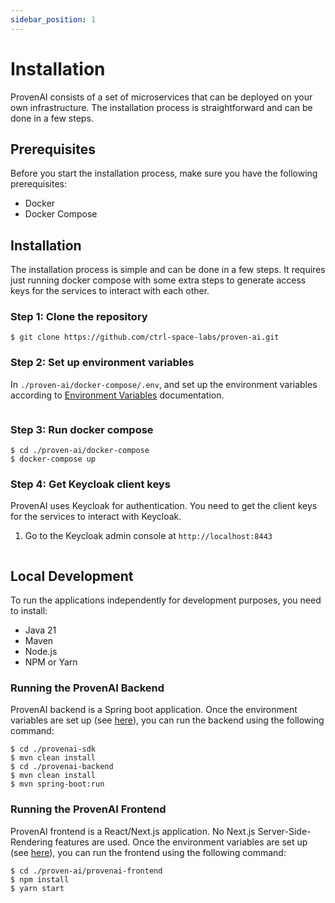 ```yaml
---
sidebar_position: 1
---
```


# Installation

ProvenAI consists of a set of microservices that can be deployed on your own infrastructure. The installation process is straightforward and can be done in a few steps.

## Prerequisites

Before you start the installation process, make sure you have the following prerequisites:
- Docker
- Docker Compose


## Installation

The installation process is simple and can be done in a few steps. It requires just running docker compose 
with some extra steps to generate access keys for the services to interact with each other.

### Step 1: Clone the repository
```shell
$ git clone https://github.com/ctrl-space-labs/proven-ai.git
```

### Step 2: Set up environment variables

In `./proven-ai/docker-compose/.env`, and set up the environment variables according to [Environment Variables](./3-Environment-Variables) documentation.
```shell
```

### Step 3: Run docker compose
```shell
$ cd ./proven-ai/docker-compose
$ docker-compose up
```

### Step 4: Get Keycloak client keys

ProvenAI uses Keycloak for authentication. You need to get the client keys for the services to interact with Keycloak.
1. Go to the Keycloak admin console at `http://localhost:8443`
```shell
```

## Local Development

To run the applications independently for development purposes, you need to install:
- Java 21
- Maven
- Node.js
- NPM or Yarn


### Running the ProvenAI Backend

ProvenAI backend is a Spring boot application. Once the environment variables are set up (see [here](./3-Environment-Variables)), 
you can run the backend using the following command:
```shell
$ cd ./provenai-sdk
$ mvn clean install
$ cd ./provenai-backend
$ mvn clean install
$ mvn spring-boot:run
```

### Running the ProvenAI Frontend

ProvenAI frontend is a React/Next.js application. No Next.js Server-Side-Rendering features are used. Once the environment variables are set up (see [here](./3-Environment-Variables)),
you can run the frontend using the following command:
```shell
$ cd ./proven-ai/provenai-frontend
$ npm install
$ yarn start
```
